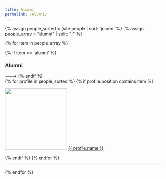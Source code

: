 ```yaml
---
title: Alumni
permalink: /Alumni/
---
```


{% assign people_sorted = (site.people | sort: 'joined' %}
{% assign people_array = "alumni" | split: "|" %}

{% for item in people_array %}

<div class="pos_header">
{% if item == 'alumni' %}
<h3>Alumni</h3>--->
{% endif %}
</div>

<div class="content list people">
  {% for profile in people_sorted %}
    {% if profile.position contains item %}
    <div class="list-item-people">
      <p class="list-post-title">
        <a href="{{ site.baseurl }}{{ profile.url }}"><img width="200" src="{{site.baseurl}}/images/people/{{profile.avatar}}"></a>
        <a class="name" href="{{ site.baseurl }}{{ profile.url }}">{{ profile.name }}</a>
      </p>
    </div>    
    {% endif %}
  {% endfor %}
</div>
<hr>
{% endfor %}
